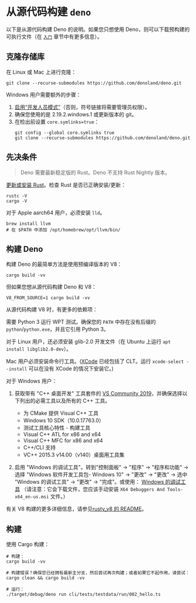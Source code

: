# 从源代码构建 `deno`

以下是从源代码构建 Deno 的说明。如果您只想使用
Deno，则可以下载预构建的可执行文件（在
[`入门`](../../getting_started/installation.md#download-and-install)
章节中有更多信息）。

## 克隆存储库

在 Linux 或 Mac 上进行克隆：

```shell
git clone --recurse-submodules https://github.com/denoland/deno.git
```

Windows 用户需要额外的步骤：

1. [启用“开发人员模式”](https://www.google.com/search?q=windows+enable+developer+mode)（否则，符号链接将需要管理员权限）。
2. 确保您使用的是 2.19.2.windows.1 或更新版本的 git。
3. 在检出前设置 `core.symlinks=true`：
   ```shell
   git config --global core.symlinks true
   git clone --recurse-submodules https://github.com/denoland/deno.git
   ```

## 先决条件

> Deno 需要最新稳定版的 Rust。Deno 不支持 Rust Nightly 版本。

[更新或安装 Rust](https://www.rust-lang.org/tools/install)。检查 Rust
是否已正确安装/更新：

```
rustc -V
cargo -V
```

对于 Apple aarch64 用户，必须安装 `lld`。

```
brew install llvm
# 在 $PATH 中添加 /opt/homebrew/opt/llvm/bin/
```

## 构建 Deno

构建 Deno 的最简单方法是使用预编译版本的 V8：

```
cargo build -vv
```

但如果您想从源代码构建 Deno 和 V8：

```
V8_FROM_SOURCE=1 cargo build -vv
```

从源代码构建 V8 时，有更多的依赖项：

需要 Python 3 运行 WPT 测试。确保您的 `PATH` 中存在没有后缀的
`python`/`python.exe`，并且它引用 Python 3。

对于 Linux 用户，还必须安装 glib-2.0 开发文件（在 Ubuntu 上运行
`apt install libglib2.0-dev`）。

Mac 用户必须安装命令行工具。([XCode](https://developer.apple.com/xcode/)
已经包括了 CLT。运行 `xcode-select --install` 可以在没有 XCode 的情况下安装它。)

对于 Windows 用户：

1. 获取带有 "C++ 桌面开发" 工具套件的
   [VS Community 2019](https://www.visualstudio.com/downloads/)，并确保选择以下列出的必需工具以及所有的
   C++ 工具。

   - 为 CMake 提供 Visual C++ 工具
   - Windows 10 SDK（10.0.17763.0）
   - 测试工具核心特性 - 构建工具
   - Visual C++ ATL for x86 and x64
   - Visual C++ MFC for x86 and x64
   - C++/CLI 支持
   - VC++ 2015.3 v14.00（v140）桌面用工具集

2. 启用 "Windows 的调试工具"。转到"控制面板" → "程序" → "程序和功能" → 选择
   "Windows 软件开发工具包- Windows 10" → "更改" → "更改" → 选中 "Windows
   的调试工具" → "更改" → "完成"。或使用：
   [Windows 的调试工具](https://docs.microsoft.com/en-us/windows-hardware/drivers/debugger/)
   （请注意：它会下载文件，您应该手动安装
   `X64 Debuggers And Tools-x64_en-us.msi` 文件。）

有关 V8
构建的更多详细信息，请参见[rusty_v8 的 README](https://github.com/denoland/rusty_v8)。

## 构建

使用 Cargo 构建：

```shell
# 构建：
cargo build -vv

# 构建错误？确保您已经拥有最新主分支，然后尝试再次构建；或者如果它不起作用，请尝试：
cargo clean && cargo build -vv

# 运行：
./target/debug/deno run cli/tests/testdata/run/002_hello.ts
```
